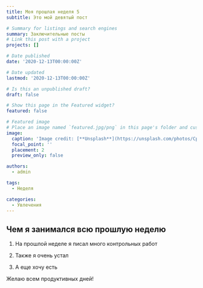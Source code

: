 ```yaml
---
title: Моя прошлая неделя 5
subtitle: Это мой девятый пост

# Summary for listings and search engines
summary: Заключительные посты
# Link this post with a project
projects: []

# Date published
date: '2020-12-13T00:00:00Z'

# Date updated
lastmod: '2020-12-13T00:00:00Z'

# Is this an unpublished draft?
draft: false

# Show this page in the Featured widget?
featured: false

# Featured image
# Place an image named `featured.jpg/png` in this page's folder and customize its options here.
image:
  caption: 'Image credit: [**Unsplash**](https://unsplash.com/photos/CpkOjOcXdUY)'
  focal_point: ''
  placement: 2
  preview_only: false

authors:
  - admin

tags:
  - Неделя

categories:
  - Увлечения
---
```


## Чем я занимался всю прошлую неделю

1. На прошлой неделе я писал много контрольных работ

2. Также я очень устал

3. А еще хочу есть

Желаю всем продуктивных дней!


